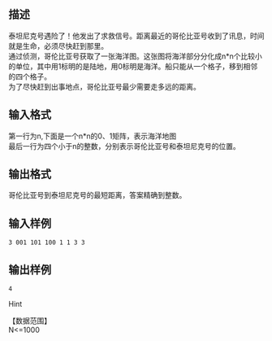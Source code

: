 ## 描述

泰坦尼克号遇险了！他发出了求救信号。距离最近的哥伦比亚号收到了讯息，时间就是生命，必须尽快赶到那里。<br /> 通过侦测，哥伦比亚号获取了一张海洋图。这张图将海洋部分分化成n*n个比较小的单位，其中用1标明的是陆地，用0标明是海洋。船只能从一个格子，移到相邻的四个格子。<br /> 为了尽快赶到出事地点，哥伦比亚号最少需要走多远的距离。<br />

## 输入格式

第一行为n,下面是一个n*n的0、1矩阵，表示海洋地图<br /> 最后一行为四个小于n的整数，分别表示哥伦比亚号和泰坦尼克号的位置。<br />

## 输出格式

哥伦比亚号到泰坦尼克号的最短距离，答案精确到整数。

## 输入样例

```plaintext
3 001 101 100 1 1 3 3
```

## 输出样例

```plaintext
4
```

Hint

【数据范围】<br /> N<=1000<br />



 

